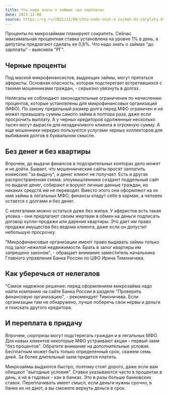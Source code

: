 ```yaml
---
title: Что надо знать о займах «до зарплаты»
date: 2021-12-08
source: https://rg.ru/2021/12/08/chto-nado-znat-o-zajmah-do-zarplaty.html
---
```


Проценты по микрозаймам планируют сократить. Сейчас максимальная процентная ставка установлена на уровне 1% в день, а депутаты предлагают сделать ее 0,8%. Что надо знать о займах "до зарплаты" - выясняла "РГ".

## Черные проценты
Под маской микрофинансистов, выдающих займы, могут прятаться аферисты. Основная опасность, которая подстерегает встретившихся с такими мошенниками граждан, - серьезно увязнуть в долгах.

Нелегалы не соблюдают законодательные ограничения по начислению процентов, которые установлены для микрофинансовых организаций (МФО). По закону предельный размер долга перед МФО ограничен и не может превышать суммы самого займа в полтора раза, даже если просрочить выплату. А у черных кредиторов одолженные несколько тысяч могут вырасти для незадачливого клиента в огромную сумму. А еще мошенники нередко пользуются услугами черных коллекторов для выбивания долгов в буквальном смысле.

## Без денег и без квартиры
Впрочем, до выдачи финансов в подозрительных конторах дело может и не дойти. Бывает, что мошеннические сайты просят заплатить комиссию "за выдачу", а денег клиент не получает. Есть и другая распространенная схема: злоумышленники создают поддельный сайт по выдаче денег, собирают и воруют личные данные граждан, но никаких средств им не переводят. Вместо этого они оформляют на их имя займы в легальных МФО, финансы кладут себе в карман, а человек остается с долгами и без денег.

С нелегалами можно остаться даже без жилья. У аферистов есть такая уловка - они предлагают своим жертвам в обмен на деньги подписать договор купли-продажи или дарения квартиры. Это дает им право продажи имущества без ведома клиента, даже если он допустит небольшую просрочку.

"Микрофинансовые организации имеют право выдавать займы только под залог нежилой недвижимости. Брать в залог квартиры им запрещено законом", - обращает внимание заместитель начальника Главного управления Банка России по ЦФО Ирина Тимоничева.

## Как уберечься от нелегалов
"Самое надежное решение: перед оформлением микрозайма надо найти компанию на сайте Банка России в разделе "Проверить финансовую организацию", - рекомендует Тимоничева. Если организации там не обнаружено, лучше поберечь свои нервы и деньги и поискать другого кредитора.

## И переплата в придачу

Впрочем, сюрпризы могут подстерегать граждан и в легальных МФО. Для новых клиентов некоторые МФО устраивают акции - первый заем "без процентов". Обратите внимание на дополнительные условия. Бесплатным может быть только определенный срок, скажем семь дней. За более длительный заем придется платить.

Микрозаймы выдаются быстро, поэтому стоят дорого, даже если вам обещают "выгодные условия". Ставки указываются часто в процентах в день, а не в годовых - как в банках. Это в разы больше банковских ставок. Переплачивать имеет смысл, если деньги нужны срочно, в банке их не дают, а вы сможете вернуть деньги в срок.
